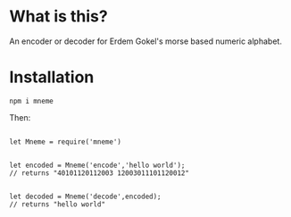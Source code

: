# What is this?

An encoder or decoder for Erdem Gokel's morse based numeric alphabet.

# Installation

`npm i mneme`

Then:

```

let Mneme = require('mneme')


let encoded = Mneme('encode','hello world');
// returns "40101120112003 12003011101120012"


let decoded = Mneme('decode',encoded);
// returns "hello world"

```

